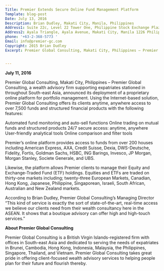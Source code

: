 ```yaml
---
Title: Premier Extends Secure Online Fund Management Platform
Template: blog-post
Date: July 13, 2016
Description: Brian Dudley, Makati City, Manila, Philippines
Address1: Suite 22c, Level 22 Tower One, Philippine Stock Exchange Plaza
Address2: Ayala Triangle, Ayala Avenue, Makati City, Manila 1226 Philippines 
phone: '+63-2-368-5773 '
Email: info@premier-gc.com
Copyright: 2015 Brian Dudley
Excerpt: Premier Global Consulting, Makati City, Philippines – Premier Global Consulting, a wealth advisory firm supporting expatriates stationed in throughout South-east Asia, announced its deployment of a proprietary online platform for portfolio management.


---
```


__July 11, 2016__

Premier Global Consulting, Makati City, Philippines – Premier Global Consulting, a wealth advisory firm supporting expatriates stationed in throughout South-east Asia, announced its deployment of a proprietary online platform for portfolio management. Using the Internet-based solution, Premier Global Consulting offers its clients anytime, anywhere access to over 7,500 funds and structured financial products with the following features:

Automated fund monitoring and auto-sell functions
Online trading on mutual funds and structured products
24/7 secure access: anytime, anywhere
User-friendly analytical tools
Online comparison and filter tools

Premier’s online platform provides access to funds from over 200 houses including American Express, AXA, Credit Suisse, Dexia, DWS-Deutsche, Fidelity, Fortis, Goldman Sachs, HSBC, ING Barings, Invesco, JP Morgan, Morgan Stanley, Societe Generale, and UBS.

Likewise, the platform allows Premier clients to manage their Equity and Exchange-Traded Fund (ETF) holdings. Equities and ETFs are traded on thirty-one markets including; twenty-three European Markets, Canadian, Hong Kong, Japanese, Philippine, Singaporean, Israeli, South African, Australian and New Zealand markets.

According to Brian Dudley, Premier Global Consulting’s Managing Director “This kind of service is exactly the sort of state-of-the-art, real-time access we believe our clients need from their wealth consultancy here in the ASEAN. It shows that a boutique advisory can offer high and high-touch services.”

__About Premier Global Consulting__

Premier Global Consulting is a British Virgin Islands-registered firm with offices in South-east Asia and dedicated to serving the needs of expatriates in Brunei, Cambodia, Hong Kong, Indonesia, Malaysia, the Philippines, Singapore, Thailand, and Vietnam. Premier Global Consulting takes great pride in offering client-focused wealth advisory services to helping people plan for their future and flourish thereby.
